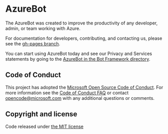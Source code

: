 # AzureBot
The AzureBot was created to improve the productivity of any developer, admin, or team working with Azure.

For documentation for developers, contributing, and contacting us, please see the [gh-pages branch](https://github.com/Microsoft/AzureBot/tree/gh-pages).

You can start using AzureBot today and see our Privacy and Services statements by going to the [AzureBot in the Bot Framework directory](https://bots.botframework.com/bot?id=azurebot).

## Code of Conduct

This project has adopted the [Microsoft Open Source Code of Conduct](https://opensource.microsoft.com/codeofconduct/).
For more information see the [Code of Conduct FAQ](https://opensource.microsoft.com/codeofconduct/faq/) or
contact [opencode@microsoft.com](mailto:opencode@microsoft.com) with any additional questions or comments.

## Copyright and license

Code released under [the MIT license](https://github.com/Microsoft/AzureBot/blob/master/LICENSE)